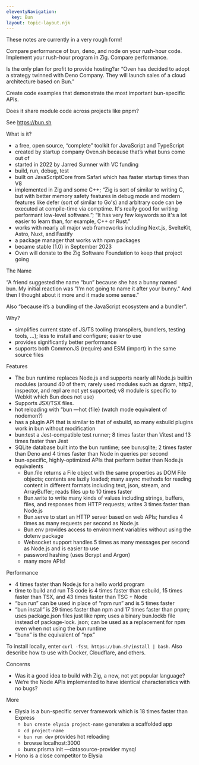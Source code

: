 ```yaml
---
eleventyNavigation:
  key: Bun
layout: topic-layout.njk
---
```


These notes are currently in a very rough form!

Compare performance of bun, deno, and node on your rush-hour code. Implement your rush-hour program in Zig. Compare performance.

Is the only plan for profit to provide hosting?ar
“Oven has decided to adopt a strategy twinned with Deno Company. They will launch sales of a cloud architecture based on Bun.”

Create code examples that demonstrate the most important bun-specific APIs.

Does it share module code across projects like pnpm?

See https://bun.sh

What is it?

- a free, open source, “complete” toolkit for JavaScript and TypeScript
- created by startup company Oven.sh because that’s what buns come out of
- started in 2022 by Jarred Sumner with VC funding
- build, run, debug, test
- built on JavaScriptCore from Safari which has faster startup times than V8
- implemented in Zig and some C++; “Zig is sort of similar to writing C, but with better memory safety features in debug mode and modern features like defer (sort of similar to Go's) and arbitrary code can be executed at compile-time via comptime. It's really good for writing performant low-level software.”; “It has very few keywords so it's a lot easier to learn than, for example, C++ or Rust.”
- works with nearly all major web frameworks including Next.js, SvelteKit, Astro, Nuxt, and Fastify
- a package manager that works with npm packages
- became stable (1.0) in September 2023
- Oven will donate to the Zig Software Foundation to keep that project going

The Name

“A friend suggested the name “bun” because she has a bunny named bun. My initial reaction was "I'm not going to name it after your bunny." And then I thought about it more and it made some sense.”

Also “because it’s a bundling of the JavaScript ecosystem and a bundler”.

Why?

- simplifies current state of JS/TS tooling (transpilers, bundlers, testing tools, …); less to install and configure; easier to use
- provides significantly better performance
- supports both CommonJS (require) and ESM (import) in the same source files

Features

- The bun runtime replaces Node.js and supports nearly all Node.js builtin modules (around 40 of them; rarely used modules such as dgram, http2, inspector, and repl are not yet supported; v8 module is specific to Webkit which Bun does not use)
- Supports JSX/TSX files.
- hot reloading with “bun —hot {file} (watch mode equivalent of nodemon?)
- has a plugin API that is similar to that of esbuild, so many esbuild plugins work in bun without modification
- bun:test a Jest-compatible test runner; 8 times faster than Vitest and 13 times faster than Jest
- SQLite database built into the bun runtime; see bun:sqlite; 2 times faster than Deno and 4 times faster than Node in queries per second
- bun-specific, highly-optimized APIs that perform better than Node.js equivalents
  - Bun.file returns a File object with the same properties as DOM File objects; contents are lazily loaded; many async methods for reading content in different formats including text, json, stream, and ArrayBuffer; reads files up to 10 times faster
  - Bun.write to write many kinds of values including strings, buffers, files, and responses from HTTP requests; writes 3 times faster than Node.js
  - Bun.serve to start an HTTP server based on web APIs; handles 4 times as many requests per second as Node.js
  - Bun.env provides access to environment variables without using the dotenv package
  - Websocket support handles 5 times as many messages per second as Node.js and is easier to use
  - password hashing (uses Bcrypt and Argon)
  - many more APIs!

Performance

- 4 times faster than Node.js for a hello world program
- time to build and run TS code is 4 times faster than esbuild, 15 times faster than TSX, and 43 times faster than TSC + Node
- “bun run” can be used in place of “npm run” and is 5 times faster
- “bun install” is 29 times faster than npm and 17 times faster than pnpm; uses package.json files just like npm; uses a binary bun.lockb file instead of package-lock. json; can be used as a replacement for npm even when not using the bun runtime
- “bunx” is the equivalent of “npx”

To install locally, enter `curl -fsSL https://bun.sh/install | bash`.
Also describe how to use with Docker, Cloudflare, and others.

Concerns

- Was it a good idea to build with Zig, a new, not yet popular language?
- We’re the Node APIs implemented to have identical characteristics with no bugs?

More

- Elysia is a bun-specific server framework which is 18 times faster than Express
  - `bun create elysia project-name` generates a scaffolded app
  - `cd project-name`
  - `bun run dev` provides hot reloading
  - browse localhost:3000
  - bunx prisma init —datasource-provider mysql
- Hono is a close competitor to Elysia
